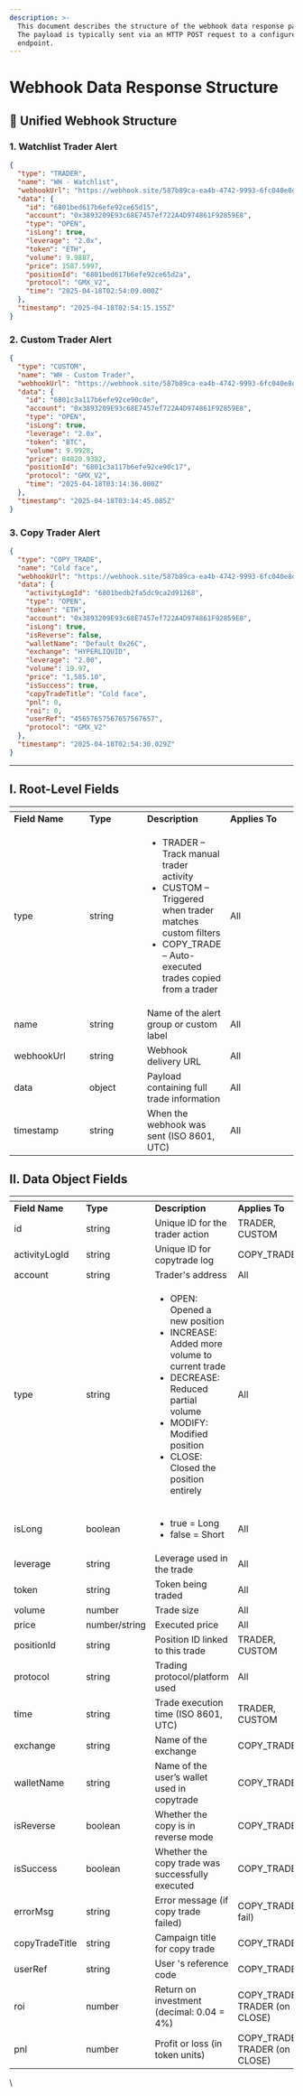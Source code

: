```yaml
---
description: >-
  This document describes the structure of the webhook data response payload.
  The payload is typically sent via an HTTP POST request to a configured webhook
  endpoint.
---
```


# Webhook Data Response Structure

## 📘 Unified Webhook Structure

### **1. Watchlist Trader Alert**

```json
{
  "type": "TRADER",
  "name": "WH - Watchlist",
  "webhookUrl": "https://webhook.site/587b89ca-ea4b-4742-9993-6fc040e8dc72",
  "data": {
    "id": "6801bed617b6efe92ce65d15",
    "account": "0x3893209E93c68E7457ef722A4D974861F92859E8",
    "type": "OPEN",
    "isLong": true,
    "leverage": "2.0x",
    "token": "ETH",
    "volume": 9.9887,
    "price": 1587.5997,
    "positionId": "6801bed617b6efe92ce65d2a",
    "protocol": "GMX_V2",
    "time": "2025-04-18T02:54:09.000Z"
  },
  "timestamp": "2025-04-18T02:54:15.155Z"
}
```

### **2. Custom Trader Alert**

```json
{
  "type": "CUSTOM",
  "name": "WH - Custom Trader",
  "webhookUrl": "https://webhook.site/587b89ca-ea4b-4742-9993-6fc040e8dc72",
  "data": {
    "id": "6801c3a117b6efe92ce90c0e",
    "account": "0x3893209E93c68E7457ef722A4D974861F92859E8",
    "type": "OPEN",
    "isLong": true,
    "leverage": "2.0x",
    "token": "BTC",
    "volume": 9.9928,
    "price": 84820.9382,
    "positionId": "6801c3a117b6efe92ce90c17",
    "protocol": "GMX_V2",
    "time": "2025-04-18T03:14:36.000Z"
  },
  "timestamp": "2025-04-18T03:14:45.085Z"
}
```

### **3. Copy Trader Alert**

```json
{
  "type": "COPY_TRADE",
  "name": "Cold face",
  "webhookUrl": "https://webhook.site/587b89ca-ea4b-4742-9993-6fc040e8dc72",
  "data": {
    "activityLogId": "6801bedb2fa5dc9ca2d91268",
    "type": "OPEN",
    "token": "ETH",
    "account": "0x3893209E93c68E7457ef722A4D974861F92859E8",
    "isLong": true,
    "isReverse": false,
    "walletName": "Default 0x26C",
    "exchange": "HYPERLIQUID",
    "leverage": "2.00",
    "volume": 19.97,
    "price": "1,585.10",
    "isSuccess": true,
    "copyTradeTitle": "Cold face",
    "pnl": 0,
    "roi": 0,
    "userRef": "45657657567657567657",
    "protocol": "GMX_V2"
  },
  "timestamp": "2025-04-18T02:54:30.029Z"
}
```

***

## I. Root-Level Fields

<table data-header-hidden><thead><tr><th width="127.85546875"></th><th width="101.64453125"></th><th></th><th width="121.76171875"></th></tr></thead><tbody><tr><td><strong>Field Name</strong></td><td><strong>Type</strong></td><td><strong>Description</strong></td><td><strong>Applies To</strong></td></tr><tr><td>type</td><td>string</td><td><ul><li>TRADER – Track manual trader activity</li><li>CUSTOM – Triggered when trader matches custom filters</li><li>COPY_TRADE – Auto-executed trades copied from a trader</li></ul></td><td>All</td></tr><tr><td>name</td><td>string</td><td>Name of the alert group or custom label</td><td>All</td></tr><tr><td>webhookUrl</td><td>string</td><td>Webhook delivery URL</td><td>All</td></tr><tr><td>data</td><td>object</td><td>Payload containing full trade information</td><td>All</td></tr><tr><td>timestamp</td><td>string</td><td>When the webhook was sent (ISO 8601, UTC)</td><td>All</td></tr></tbody></table>

## II. Data Object Fields

<table data-header-hidden><thead><tr><th width="132.47265625"></th><th width="97.67578125"></th><th></th><th width="173.90234375"></th></tr></thead><tbody><tr><td><strong>Field Name</strong></td><td><strong>Type</strong></td><td><strong>Description</strong></td><td><strong>Applies To</strong></td></tr><tr><td>id</td><td>string</td><td>Unique ID for the trader action</td><td>TRADER, CUSTOM</td></tr><tr><td>activityLogId</td><td>string</td><td>Unique ID for copytrade log</td><td>COPY_TRADE</td></tr><tr><td>account</td><td>string</td><td>Trader's address</td><td>All</td></tr><tr><td>type</td><td>string</td><td><ul><li>OPEN: Opened a new position</li><li>INCREASE: Added more volume to current trade</li><li>DECREASE: Reduced partial volume</li><li>MODIFY: Modified position</li><li>CLOSE: Closed the position entirely</li></ul></td><td>All</td></tr><tr><td>isLong<br></td><td>boolean</td><td><ul><li>true = Long</li><li>false = Short</li></ul></td><td>All</td></tr><tr><td>leverage</td><td>string</td><td>Leverage used in the trade</td><td>All</td></tr><tr><td>token</td><td>string</td><td>Token being traded</td><td>All</td></tr><tr><td>volume</td><td>number</td><td>Trade size</td><td>All</td></tr><tr><td>price</td><td>number/string</td><td>Executed price<br></td><td>All</td></tr><tr><td>positionId</td><td>string</td><td>Position ID linked to this trade</td><td>TRADER, CUSTOM</td></tr><tr><td>protocol</td><td>string</td><td>Trading protocol/platform used</td><td>All</td></tr><tr><td>time</td><td>string</td><td>Trade execution time (ISO 8601, UTC)</td><td>TRADER, CUSTOM</td></tr><tr><td>exchange</td><td>string</td><td>Name of the exchange</td><td>COPY_TRADE</td></tr><tr><td>walletName</td><td>string</td><td>Name of the user’s wallet used in copytrade</td><td>COPY_TRADE</td></tr><tr><td>isReverse</td><td>boolean</td><td>Whether the copy is in reverse mode</td><td>COPY_TRADE</td></tr><tr><td>isSuccess</td><td>boolean</td><td>Whether the copy trade was successfully executed</td><td>COPY_TRADE</td></tr><tr><td>errorMsg</td><td>string</td><td>Error message (if copy trade failed)</td><td>COPY_TRADE(on fail)</td></tr><tr><td>copyTradeTitle</td><td>string</td><td>Campaign title for copy trade</td><td>COPY_TRADE</td></tr><tr><td>userRef</td><td>string</td><td>User 's reference code</td><td>COPY_TRADE</td></tr><tr><td>roi</td><td>number</td><td>Return on investment (decimal: 0.04 = 4%)</td><td>COPY_TRADE, TRADER (on CLOSE)</td></tr><tr><td>pnl</td><td>number</td><td>Profit or loss (in token units)</td><td>COPY_TRADE, TRADER (on CLOSE)</td></tr></tbody></table>

\
